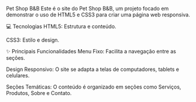 

Pet Shop B&B
Este é o site do Pet Shop B&B, um projeto focado em demonstrar o uso de HTML5 e CSS3 para criar uma página web responsiva.

💻 Tecnologias
HTML5: Estrutura e conteúdo.

CSS3: Estilo e design.

✨ Principais Funcionalidades
Menu Fixo: Facilita a navegação entre as seções.

Design Responsivo: O site se adapta a telas de computadores, tablets e celulares.

Seções Temáticas: O conteúdo é organizado em seções como Serviços, Produtos, Sobre e Contato.
